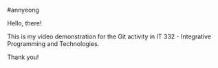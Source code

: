 #annyeong

Hello, there!

This is my video demonstration for the Git activity in IT 332 - Integrative Programming and Technologies.

Thank you!
